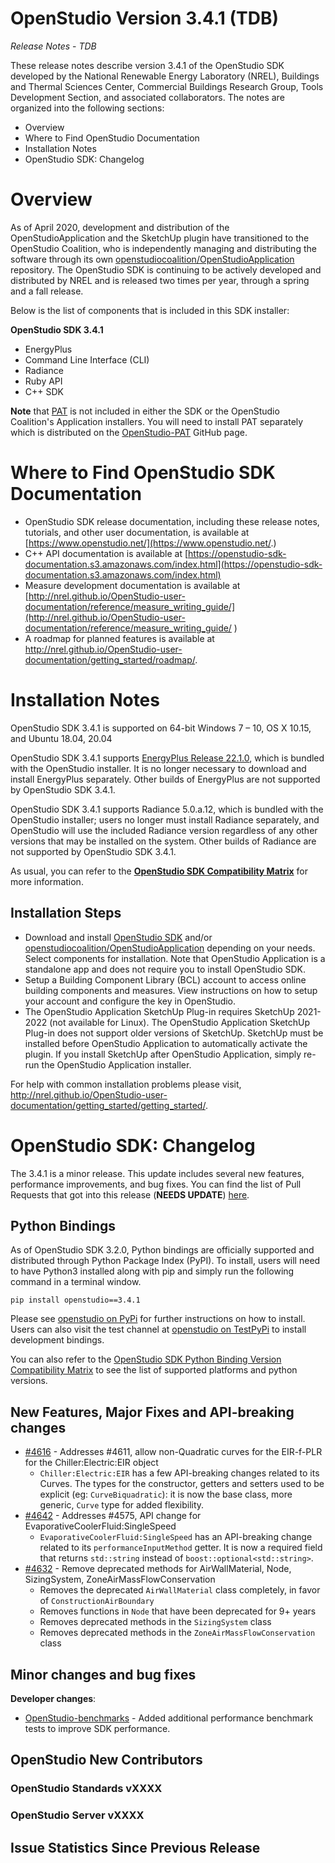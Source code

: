 # OpenStudio Version 3.4.1 (TDB)

_Release Notes_ -  _TDB_

These release notes describe version 3.4.1 of the OpenStudio SDK developed by the National Renewable Energy Laboratory (NREL), Buildings and Thermal Sciences Center, Commercial Buildings Research Group, Tools Development Section, and associated collaborators. The notes are organized into the following sections:

-  Overview
-  Where to Find OpenStudio Documentation
-  Installation Notes
-  OpenStudio SDK: Changelog

# Overview

As of April 2020, development and distribution of the OpenStudioApplication and the SketchUp plugin have transitioned to the OpenStudio Coalition, who is independently managing and distributing the software through its own [openstudiocoalition/OpenStudioApplication](https://github.com/openstudiocoalition/OpenStudioApplication) repository. The OpenStudio SDK is continuing to be actively developed and distributed by NREL and is released two times per year, through a spring and a fall release.

Below is the list of components that is included in this SDK installer:

__**OpenStudio SDK 3.4.1**__
- EnergyPlus
- Command Line Interface (CLI)
- Radiance
- Ruby API
- C++ SDK

**Note** that [PAT](https://github.com/NREL/OpenStudio-PAT) is not included in either the SDK or the OpenStudio Coalition's Application installers. You will need to install PAT separately which is distributed on the [OpenStudio-PAT](https://github.com/NREL/OpenStudio-PAT) GitHub page.

# Where to Find OpenStudio SDK Documentation

- OpenStudio SDK release documentation, including these release notes, tutorials, and other user documentation, is available at [https://www.openstudio.net/](https://www.openstudio.net/.)
- C++ API documentation is available at [https://openstudio-sdk-documentation.s3.amazonaws.com/index.html](https://openstudio-sdk-documentation.s3.amazonaws.com/index.html)
- Measure development documentation is available at [http://nrel.github.io/OpenStudio-user-documentation/reference/measure_writing_guide/](http://nrel.github.io/OpenStudio-user-documentation/reference/measure_writing_guide/ )
- A roadmap for planned features is available at http://nrel.github.io/OpenStudio-user-documentation/getting_started/roadmap/.

# Installation Notes

OpenStudio SDK 3.4.1 is supported on 64-bit Windows 7 – 10, OS X 10.15, and Ubuntu 18.04, 20.04

OpenStudio SDK 3.4.1 supports [EnergyPlus Release 22.1.0](https://github.com/NREL/EnergyPlus/releases/tag/v22.1.0), which is bundled with the OpenStudio installer. It is no longer necessary to download and install EnergyPlus separately. Other builds of EnergyPlus are not supported by OpenStudio SDK 3.4.1.

OpenStudio SDK 3.4.1 supports Radiance 5.0.a.12, which is bundled with the OpenStudio installer; users no longer must install Radiance separately, and OpenStudio will use the included Radiance version regardless of any other versions that may be installed on the system. Other builds of Radiance are not supported by OpenStudio SDK 3.4.1.

As usual, you can refer to the **[OpenStudio SDK Compatibility Matrix](https://github.com/NREL/OpenStudio/wiki/OpenStudio-SDK-Version-Compatibility-Matrix)** for more information.


## Installation Steps

- Download and install [OpenStudio SDK](https://github.com/NREL/openstudio) and/or [openstudiocoalition/OpenStudioApplication](https://github.com/openstudiocoalition/OpenStudioApplication) depending on your needs. Select components for installation. Note that OpenStudio Application is a standalone app and does not require you to install OpenStudio SDK.
- Setup a Building Component Library (BCL) account to access online building components and measures. View instructions on how to setup your account and configure the key in OpenStudio.
- The OpenStudio Application SketchUp Plug-in requires SketchUp 2021-2022 (not available for Linux). The OpenStudio Application SketchUp Plug-in does not support older versions of SketchUp. SketchUp must be installed before OpenStudio Application to automatically activate the plugin. If you install SketchUp after OpenStudio Application, simply re-run the OpenStudio Application installer.

For help with common installation problems please visit, http://nrel.github.io/OpenStudio-user-documentation/getting_started/getting_started/.

# OpenStudio SDK: Changelog

The 3.4.1 is a minor release. This update includes several new features, performance improvements, and bug fixes.
You can find the list of Pull Requests that got into this release (**NEEDS UPDATE**) [here](https://github.com/NREL/OpenStudio/pulls?utf8=%E2%9C%93&q=is%3Apr+is%3Aclosed+created%3A2021-04-27..2022-09-26+).


## Python Bindings

As of OpenStudio SDK 3.2.0, Python bindings are officially supported and distributed through Python Package Index (PyPI). To install, users will need to have Python3 installed along with pip and simply run the following command in a terminal window.

`pip install openstudio==3.4.1`

Please see [openstudio on PyPi](https://pypi.org/project/openstudio/) for further instructions on how to install. Users can also visit the test channel at [openstudio on TestPyPi](https://test.pypi.org/project/openstudio/) to install development bindings.

You can also refer to the [OpenStudio SDK Python Binding Version Compatibility Matrix](https://github.com/NREL/OpenStudio/wiki/OpenStudio-SDK-Python-Binding-Version-Compatibility-Matrix) to see the list of supported platforms and python versions.

## New Features, Major Fixes and API-breaking changes

* [#4616](https://github.com/NREL/OpenStudio/pull/4616) - Addresses #4611, allow non-Quadratic curves for the EIR-f-PLR for the Chiller:Electric:EIR object
    * `Chiller:Electric:EIR` has a few API-breaking changes related to its Curves. The types for the constructor, getters and setters used to be explicit (eg: `CurveBiquadratic`): it is now the base class, more generic, `Curve` type for added flexibility.
* [#4642](https://github.com/NREL/OpenStudio/pull/4642) - Addresses #4575, API change for EvaporativeCoolerFluid:SingleSpeed
    * `EvaporativeCoolerFluid:SingleSpeed` has an API-breaking change related to its `performanceInputMethod` getter. It is now a required field that returns `std::string` instead of `boost::optional<std::string>`.
* [#4632](https://github.com/NREL/OpenStudio/pull/4632) - Remove deprecated methods for AirWallMaterial, Node, SizingSystem, ZoneAirMassFlowConservation
    * Removes the deprecated `AirWallMaterial` class completely, in favor of `ConstructionAirBoundary`
    * Removes functions in `Node` that have been deprecated for 9+ years
    * Removes deprecated methods in the `SizingSystem` class
    * Removes deprecated methods in the `ZoneAirMassFlowConservation` class


## Minor changes and bug fixes


**Developer changes**:

* [OpenStudio-benchmarks](https://github.com/NREL/OpenStudio-benchmarks) - Added additional performance benchmark tests to improve SDK performance.


## OpenStudio New Contributors


### OpenStudio Standards vXXXX


### OpenStudio Server vXXXX

## Issue Statistics Since Previous Release
